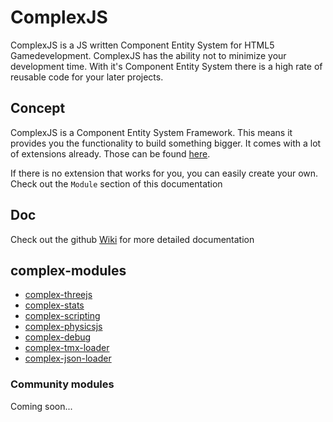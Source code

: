 # ComplexJS

ComplexJS is a JS written Component Entity System for HTML5 Gamedevelopment.
ComplexJS has the ability not to minimize your development time.
With it's Component Entity System there is a high rate of reusable code for your later projects.

## Concept
ComplexJS is a Component Entity System Framework. This means it provides you the functionality to build something bigger. It comes
with a lot of extensions already. Those can be found [here](https://github.com/complexjs).

If there is no extension that works for you, you can easily create your own. Check out the `Module` section of this documentation

## Doc
Check out the github [Wiki](https://github.com/complexjs/complex-engine/wiki) for more detailed documentation


## complex-modules
- [complex-threejs](https://github.com/complexjs/complex-threejs)
- [complex-stats](https://github.com/complexjs/complex-stats)
- [complex-scripting](https://github.com/complexjs/complex-scripting)
- [complex-physicsjs](https://github.com/complexjs/complex-physicsjs)
- [complex-debug](https://github.com/complexjs/complex-debug)
- [complex-tmx-loader](https://github.com/complexjs/complex-tmx-loader)
- [complex-json-loader](https://github.com/complexjs/complex-json-loader)

### Community modules
Coming soon...
